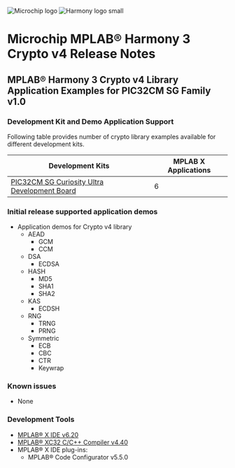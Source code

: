 ﻿![Microchip logo](https://raw.githubusercontent.com/wiki/Microchip-MPLAB-Harmony/Microchip-MPLAB-Harmony.github.io/images/microchip_logo.png)
![Harmony logo small](https://raw.githubusercontent.com/wiki/Microchip-MPLAB-Harmony/Microchip-MPLAB-Harmony.github.io/images/microchip_mplab_harmony_logo_small.png)

# Microchip MPLAB® Harmony 3 Crypto v4 Release Notes

##  MPLAB® Harmony 3 Crypto v4 Library Application Examples for PIC32CM SG Family v1.0

###  Development Kit and Demo Application Support
Following table provides number of crypto library examples available for different development kits.


|Development Kits|MPLAB X Applications|
|----|----|
|[PIC32CM SG  Curiosity Ultra Development Board](https://www.microchip.com/en-us/development-tool/EV16W43A)|6|


### Initial release supported application demos
- Application demos for Crypto v4 library
    - AEAD
        - GCM
        - CCM
    - DSA
         - ECDSA
    - HASH
        - MD5
        - SHA1
        - SHA2
    - KAS
         - ECDSH
    - RNG
        - TRNG
        - PRNG
    - Symmetric
         - ECB
         - CBC
         - CTR
         - Keywrap       


### Known issues
- None

### Development Tools
- [MPLAB® X IDE v6.20](https://www.microchip.com/mplab/mplab-x-ide)
- [MPLAB® XC32 C/C++ Compiler v4.40](https://www.microchip.com/mplab/compilers)
- MPLAB® X IDE plug-ins:
    - MPLAB® Code Configurator v5.5.0


